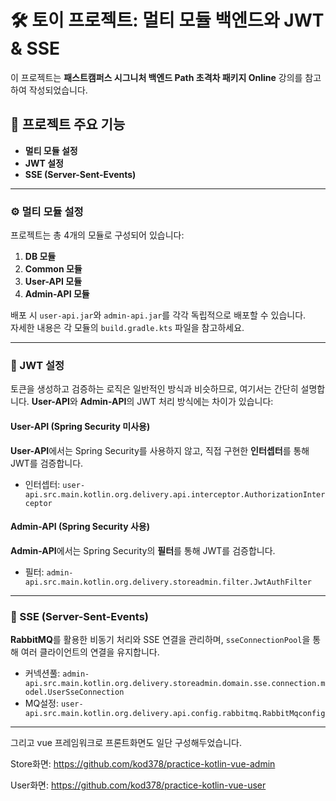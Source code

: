 # 🛠 토이 프로젝트: 멀티 모듈 백엔드와 JWT & SSE

이 프로젝트는 **패스트캠퍼스 시그니처 백엔드 Path 초격차 패키지 Online** 강의를 참고하여 작성되었습니다.

## 📝 프로젝트 주요 기능

- **멀티 모듈 설정**
- **JWT 설정**
- **SSE (Server-Sent-Events)**

---

### ⚙️ 멀티 모듈 설정

프로젝트는 총 4개의 모듈로 구성되어 있습니다:
1. **DB 모듈**
2. **Common 모듈**
3. **User-API 모듈**
4. **Admin-API 모듈**

배포 시 `user-api.jar`와 `admin-api.jar`를 각각 독립적으로 배포할 수 있습니다.  
자세한 내용은 각 모듈의 `build.gradle.kts` 파일을 참고하세요.

---

### 🔑 JWT 설정

토큰을 생성하고 검증하는 로직은 일반적인 방식과 비슷하므로, 여기서는 간단히 설명합니다. **User-API**와 **Admin-API**의 JWT 처리 방식에는 차이가 있습니다:

#### **User-API (Spring Security 미사용)**

**User-API**에서는 Spring Security를 사용하지 않고, 직접 구현한 **인터셉터**를 통해 JWT를 검증합니다.

- 인터셉터: `user-api.src.main.kotlin.org.delivery.api.interceptor.AuthorizationInterceptor`

#### **Admin-API (Spring Security 사용)**

**Admin-API**에서는 Spring Security의 **필터**를 통해 JWT를 검증합니다.

- 필터: `admin-api.src.main.kotlin.org.delivery.storeadmin.filter.JwtAuthFilter`

---

### 🔄 SSE (Server-Sent-Events)

**RabbitMQ**를 활용한 비동기 처리와 SSE 연결을 관리하며, `sseConnectionPool`을 통해 여러 클라이언트의 연결을 유지합니다.

- 커넥션풀: `admin-api.src.main.kotlin.org.delivery.storeadmin.domain.sse.connection.model.UserSseConnection`
- MQ설정: `user-api.src.main.kotlin.org.delivery.api.config.rabbitmq.RabbitMqconfig`

---

그리고 vue 프레임워크로 프론트화면도 일단 구성해두었습니다.

Store화면: https://github.com/kod378/practice-kotlin-vue-admin

User화면: https://github.com/kod378/practice-kotlin-vue-user
